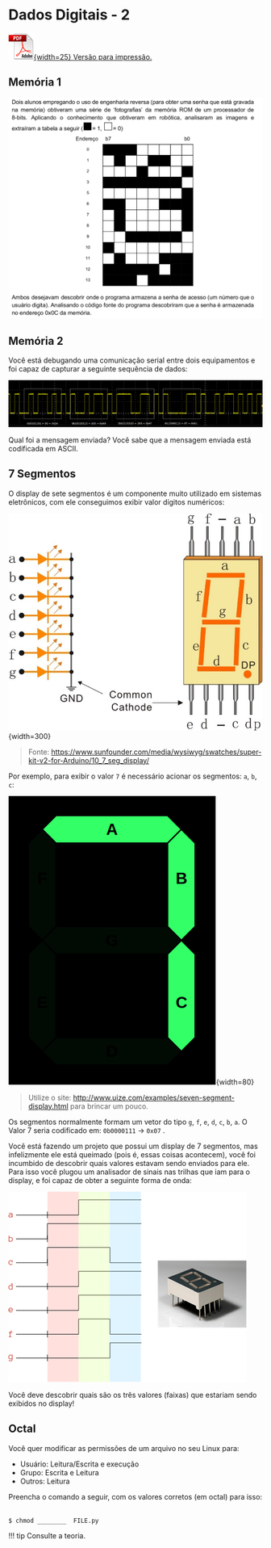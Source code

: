 # Dados Digitais - 2

[![](figs/pdf.png){width=25} Versão para impressão.](https://github.com/Insper/Z01.1/blob/main/Exercicios/Exercicio-Dados-2.pdf)

## Memória 1

![](figs/Exercicios/Dados-2-memoria.png)

## Memória 2

Você está debugando uma comunicação serial entre dois equipamentos e foi capaz de capturar a seguinte sequência de dados:

![](figs/Exercicios/Dados-2-serial.png)

Qual foi a mensagem enviada? Você sabe que a mensagem enviada está codificada em ASCII.

## 7 Segmentos

O display de sete segmentos é um componente muito utilizado em sistemas eletrônicos, com ele conseguimos exibir valor dígitos numéricos:

![](figs/Exercicios/Dados-7segHW.png){width=300}

> Fonte: https://www.sunfounder.com/media/wysiwyg/swatches/super-kit-v2-for-Arduino/10_7_seg_display/

Por exemplo, para exibir o valor `7` é necessário acionar os segmentos: `a`, `b`, `c`: 

![](figs/Exercicios/Dados-2-hex7.png){width=80}

> Utilize o site: http://www.uize.com/examples/seven-segment-display.html para brincar um pouco.

Os segmentos normalmente formam um vetor do tipo `g`, `f`, `e`, `d`, `c`, `b`, `a`. O Valor 7 seria codificado em: `0b0000111` -> `0x07` .

Você está fazendo um projeto que possui um display de 7 segmentos, mas infelizmente ele está queimado (pois é, essas coisas acontecem), você foi incumbido de descobrir quais valores estavam sendo enviados para ele. Para isso você plugou um analisador de sinais nas trilhas que iam para o display, e foi capaz de obter a seguinte forma de onda:

![](figs/Exercicios/Dados-7seg.png)

Você deve descobrir quais são os três valores (faixas) que estariam sendo exibidos no display!



## Octal

Você quer modificar as permissões de um arquivo no seu Linux para: 

- Usuário: Leitura/Escrita e execução
- Grupo: Escrita e Leitura
- Outros: Leitura

Preencha o comando a seguir, com os valores corretos (em octal) para isso:

```

$ chmod ________  FILE.py

```

!!! tip
    Consulte a teoria.

